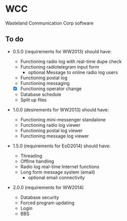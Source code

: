 WCC  
===  
  
Wasteland Communication Corp software  
  
To do  
-----  
*   0.5.0 (requirements for WW2013) should have:
    * Functioning radio log with real-time dupe check
    * Functioning radiotelegram input form
      * optional Message to online radio log users
    * Functioning postal log
    * Functioning messaging
    - [x] Functioning operator change
    * Database schedule
    * Split up files
  
  
*   1.0.0 (desirements for WW2013) should have:
    * Functioning mini-messenger standalone
    * Functioning radio log viewer
    * Functioning postal log viewer
    * Functioning message log viewer
  
  
*   1.5.0 (requirements for EoD2014) should have:
    * Threading
    * Offline handling
    * Radio log real-time Internet functions  
    * Long form message system (email)  
      * optional email connectivity  
  
  
*   2.0.0 (requirements for WW2014)
    * Database security
    * Forced program updating
    * Login
    * BBS
